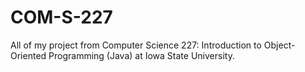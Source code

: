 # COM-S-227
All of my project from Computer Science 227: Introduction to Object-Oriented Programming (Java) at Iowa State University.
